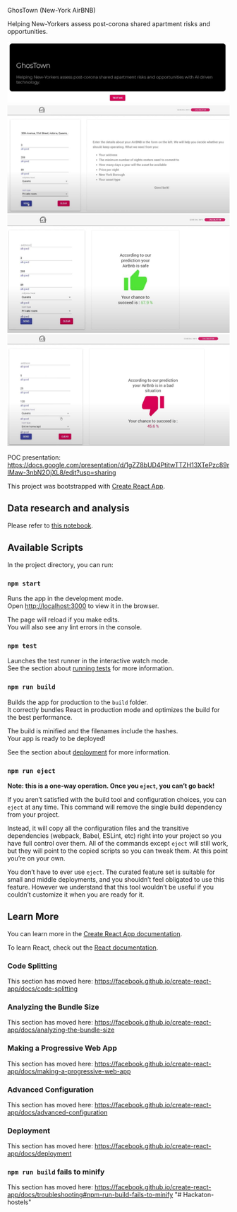 GhosTown   (New-York AirBNB) 

Helping New-Yorkers assess post-corona shared apartment risks and opportunities.

![alt text](https://github.com/elie-benayoun/GhosTown/blob/master/examples/1.JPG)
![alt text](https://github.com/elie-benayoun/GhosTown/blob/master/examples/2.JPG)
![alt text](https://github.com/elie-benayoun/GhosTown/blob/master/examples/3.JPG)
![alt text](https://github.com/elie-benayoun/GhosTown/blob/master/examples/4.JPG)

POC presentation:
https://docs.google.com/presentation/d/1gZZ8bUD4PtitwTTZH13XTePzc89rIMaw-3nbN2OjXL8/edit?usp=sharing

This project was bootstrapped with [Create React App](https://github.com/facebook/create-react-app).

## Data research and analysis

Please refer to [this notebook](https://github.com/elie-benayoun/GhosTown/blob/77bcde3f9b8279087fd3aa05041f3a984494b91b/Dor_Hotel_Corona_analysis.ipynb).

## Available Scripts

In the project directory, you can run:

### `npm start`

Runs the app in the development mode.<br />
Open [http://localhost:3000](http://localhost:3000) to view it in the browser.

The page will reload if you make edits.<br />
You will also see any lint errors in the console.

### `npm test`

Launches the test runner in the interactive watch mode.<br />
See the section about [running tests](https://facebook.github.io/create-react-app/docs/running-tests) for more information.

### `npm run build`

Builds the app for production to the `build` folder.<br />
It correctly bundles React in production mode and optimizes the build for the best performance.

The build is minified and the filenames include the hashes.<br />
Your app is ready to be deployed!

See the section about [deployment](https://facebook.github.io/create-react-app/docs/deployment) for more information.

### `npm run eject`

**Note: this is a one-way operation. Once you `eject`, you can’t go back!**

If you aren’t satisfied with the build tool and configuration choices, you can `eject` at any time. This command will remove the single build dependency from your project.

Instead, it will copy all the configuration files and the transitive dependencies (webpack, Babel, ESLint, etc) right into your project so you have full control over them. All of the commands except `eject` will still work, but they will point to the copied scripts so you can tweak them. At this point you’re on your own.

You don’t have to ever use `eject`. The curated feature set is suitable for small and middle deployments, and you shouldn’t feel obligated to use this feature. However we understand that this tool wouldn’t be useful if you couldn’t customize it when you are ready for it.

## Learn More

You can learn more in the [Create React App documentation](https://facebook.github.io/create-react-app/docs/getting-started).

To learn React, check out the [React documentation](https://reactjs.org/).

### Code Splitting

This section has moved here: https://facebook.github.io/create-react-app/docs/code-splitting

### Analyzing the Bundle Size

This section has moved here: https://facebook.github.io/create-react-app/docs/analyzing-the-bundle-size

### Making a Progressive Web App

This section has moved here: https://facebook.github.io/create-react-app/docs/making-a-progressive-web-app

### Advanced Configuration

This section has moved here: https://facebook.github.io/create-react-app/docs/advanced-configuration

### Deployment

This section has moved here: https://facebook.github.io/create-react-app/docs/deployment

### `npm run build` fails to minify

This section has moved here: https://facebook.github.io/create-react-app/docs/troubleshooting#npm-run-build-fails-to-minify
"# Hackaton-hostels" 
